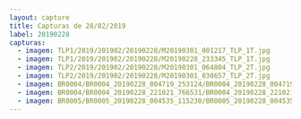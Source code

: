 ```yaml
---
layout: capture
title: Capturas de 28/02/2019
label: 20190228
capturas:
  - imagem: TLP1/2019/201902/20190228/M20190301_001217_TLP_1T.jpg
  - imagem: TLP1/2019/201902/20190228/M20190228_233345_TLP_1T.jpg
  - imagem: TLP2/2019/201902/20190228/M20190301_064804_TLP_2T.jpg
  - imagem: TLP2/2019/201902/20190228/M20190301_030657_TLP_2T.jpg
  - imagem: BR0004/BR0004_20190228_004719_253124/BR0004_20190228_004719_253124_stack_9_meteors.jpg
  - imagem: BR0004/BR0004_20190228_221021_766531/BR0004_20190228_221021_766531_stack_82_meteors.jpg
  - imagem: BR0005/BR0005_20190228_004535_115230/BR0005_20190228_004535_115230_stack_16_meteors.jpg
---
```

